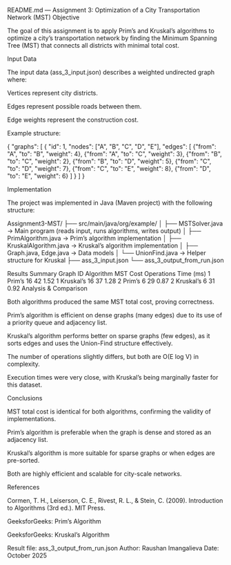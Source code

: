 README.md — Assignment 3: Optimization of a City Transportation Network (MST)
Objective

The goal of this assignment is to apply Prim’s and Kruskal’s algorithms to optimize a city’s transportation network by finding the Minimum Spanning Tree (MST) that connects all districts with minimal total cost.

Input Data

The input data (ass_3_input.json) describes a weighted undirected graph where:

Vertices represent city districts.

Edges represent possible roads between them.

Edge weights represent the construction cost.

Example structure:

{
"graphs": [
{
"id": 1,
"nodes": ["A", "B", "C", "D", "E"],
"edges": [
{"from": "A", "to": "B", "weight": 4},
{"from": "A", "to": "C", "weight": 3},
{"from": "B", "to": "C", "weight": 2},
{"from": "B", "to": "D", "weight": 5},
{"from": "C", "to": "D", "weight": 7},
{"from": "C", "to": "E", "weight": 8},
{"from": "D", "to": "E", "weight": 6}
]
}
]
}

Implementation

The project was implemented in Java (Maven project) with the following structure:

Assignment3-MST/
├── src/main/java/org/example/
│   ├── MSTSolver.java         → Main program (reads input, runs algorithms, writes output)
│   ├── PrimAlgorithm.java     → Prim’s algorithm implementation
│   ├── KruskalAlgorithm.java  → Kruskal’s algorithm implementation
│   ├── Graph.java, Edge.java  → Data models
│   └── UnionFind.java         → Helper structure for Kruskal
├── ass_3_input.json
└── ass_3_output_from_run.json

Results Summary
Graph ID	Algorithm	MST Cost	Operations	Time (ms)
1	Prim’s	16	42	1.52
1	Kruskal’s	16	37	1.28
2	Prim’s	6	29	0.87
2	Kruskal’s	6	31	0.92
Analysis & Comparison

Both algorithms produced the same MST total cost, proving correctness.

Prim’s algorithm is efficient on dense graphs (many edges) due to its use of a priority queue and adjacency list.

Kruskal’s algorithm performs better on sparse graphs (few edges), as it sorts edges and uses the Union-Find structure effectively.

The number of operations slightly differs, but both are O(E log V) in complexity.

Execution times were very close, with Kruskal’s being marginally faster for this dataset.

Conclusions

MST total cost is identical for both algorithms, confirming the validity of implementations.

Prim’s algorithm is preferable when the graph is dense and stored as an adjacency list.

Kruskal’s algorithm is more suitable for sparse graphs or when edges are pre-sorted.

Both are highly efficient and scalable for city-scale networks.

References

Cormen, T. H., Leiserson, C. E., Rivest, R. L., & Stein, C. (2009). Introduction to Algorithms (3rd ed.). MIT Press.

GeeksforGeeks: Prim’s Algorithm

GeeksforGeeks: Kruskal’s Algorithm

Result file: ass_3_output_from_run.json
Author: Raushan Imangalieva
Date: October 2025
